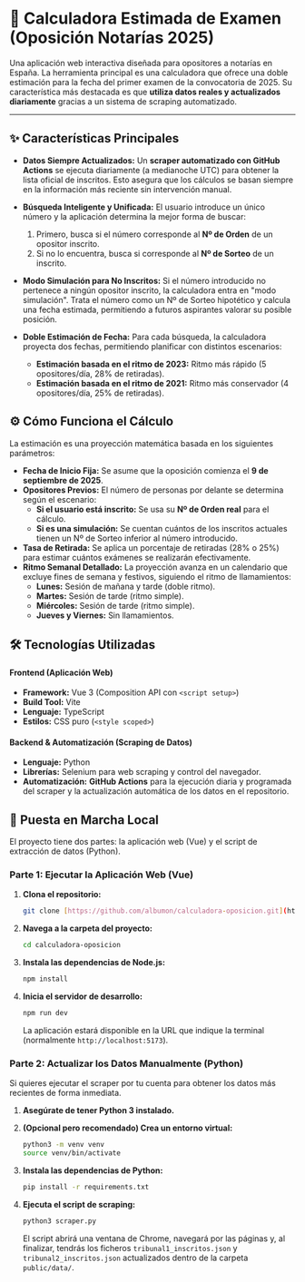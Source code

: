 # 📅 Calculadora Estimada de Examen (Oposición Notarías 2025)

Una aplicación web interactiva diseñada para opositores a notarías en España. La herramienta principal es una calculadora que ofrece una doble estimación para la fecha del primer examen de la convocatoria de 2025. Su característica más destacada es que **utiliza datos reales y actualizados diariamente** gracias a un sistema de scraping automatizado.

---

## ✨ Características Principales

* **Datos Siempre Actualizados:** Un **scraper automatizado con GitHub Actions** se ejecuta diariamente (a medianoche UTC) para obtener la lista oficial de inscritos. Esto asegura que los cálculos se basan siempre en la información más reciente sin intervención manual.

* **Búsqueda Inteligente y Unificada:** El usuario introduce un único número y la aplicación determina la mejor forma de buscar:
    1.  Primero, busca si el número corresponde al **Nº de Orden** de un opositor inscrito.
    2.  Si no lo encuentra, busca si corresponde al **Nº de Sorteo** de un inscrito.

* **Modo Simulación para No Inscritos:** Si el número introducido no pertenece a ningún opositor inscrito, la calculadora entra en "modo simulación". Trata el número como un Nº de Sorteo hipotético y calcula una fecha estimada, permitiendo a futuros aspirantes valorar su posible posición.

* **Doble Estimación de Fecha:** Para cada búsqueda, la calculadora proyecta dos fechas, permitiendo planificar con distintos escenarios:
    * **Estimación basada en el ritmo de 2023:** Ritmo más rápido (5 opositores/día, 28% de retiradas).
    * **Estimación basada en el ritmo de 2021:** Ritmo más conservador (4 opositores/día, 25% de retiradas).

## ⚙️ Cómo Funciona el Cálculo

La estimación es una proyección matemática basada en los siguientes parámetros:

* **Fecha de Inicio Fija:** Se asume que la oposición comienza el **9 de septiembre de 2025**.
* **Opositores Previos:** El número de personas por delante se determina según el escenario:
    * **Si el usuario está inscrito:** Se usa su **Nº de Orden real** para el cálculo.
    * **Si es una simulación:** Se cuentan cuántos de los inscritos actuales tienen un Nº de Sorteo inferior al número introducido.
* **Tasa de Retirada:** Se aplica un porcentaje de retiradas (28% o 25%) para estimar cuántos exámenes se realizarán efectivamente.
* **Ritmo Semanal Detallado:** La proyección avanza en un calendario que excluye fines de semana y festivos, siguiendo el ritmo de llamamientos:
    * **Lunes:** Sesión de mañana y tarde (doble ritmo).
    * **Martes:** Sesión de tarde (ritmo simple).
    * **Miércoles:** Sesión de tarde (ritmo simple).
    * **Jueves y Viernes:** Sin llamamientos.

## 🛠️ Tecnologías Utilizadas

#### **Frontend (Aplicación Web)**
* **Framework:** Vue 3 (Composition API con `<script setup>`)
* **Build Tool:** Vite
* **Lenguaje:** TypeScript
* **Estilos:** CSS puro (`<style scoped>`)

#### **Backend & Automatización (Scraping de Datos)**
* **Lenguaje:** Python
* **Librerías:** Selenium para web scraping y control del navegador.
* **Automatización:** **GitHub Actions** para la ejecución diaria y programada del scraper y la actualización automática de los datos en el repositorio.

## 🚀 Puesta en Marcha Local

El proyecto tiene dos partes: la aplicación web (Vue) y el script de extracción de datos (Python).

### Parte 1: Ejecutar la Aplicación Web (Vue)

1.  **Clona el repositorio:**
    ```bash
    git clone [https://github.com/albumon/calculadora-oposicion.git](https://github.com/albumon/calculadora-oposicion.git)
    ```
2.  **Navega a la carpeta del proyecto:**
    ```bash
    cd calculadora-oposicion
    ```
3.  **Instala las dependencias de Node.js:**
    ```bash
    npm install
    ```
4.  **Inicia el servidor de desarrollo:**
    ```bash
    npm run dev
    ```
    La aplicación estará disponible en la URL que indique la terminal (normalmente `http://localhost:5173`).

### Parte 2: Actualizar los Datos Manualmente (Python)

Si quieres ejecutar el scraper por tu cuenta para obtener los datos más recientes de forma inmediata.

1.  **Asegúrate de tener Python 3 instalado.**

2.  **(Opcional pero recomendado) Crea un entorno virtual:**
    ```bash
    python3 -m venv venv
    source venv/bin/activate
    ```
3.  **Instala las dependencias de Python:**
    ```bash
    pip install -r requirements.txt
    ```
4.  **Ejecuta el script de scraping:**
    ```bash
    python3 scraper.py
    ```
    El script abrirá una ventana de Chrome, navegará por las páginas y, al finalizar, tendrás los ficheros `tribunal1_inscritos.json` y `tribunal2_inscritos.json` actualizados dentro de la carpeta `public/data/`.